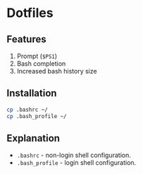 # Dotfiles

## Features

1. Prompt (`$PS1`)
2. Bash completion
3. Increased bash history size

## Installation

```sh
cp .bashrc ~/
cp .bash_profile ~/
```

## Explanation

* `.bashrc` - non-login shell configuration.
* `.bash_profile` - login shell configuration.
